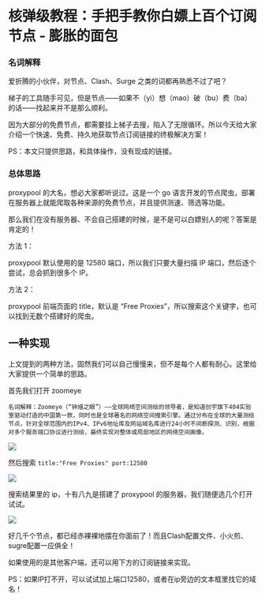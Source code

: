 # 核弹级教程：手把手教你白嫖上百个订阅节点 - 膨胀的面包
### 名词解释

爱折腾的小伙伴，对节点、Clash、Surge 之类的词都再熟悉不过了吧？

梯子的工具随手可见，但是节点——如果不（yi）想（mao）破（bu）费（ba）的话——找起来并不是那么顺利。

因为大部分的免费节点，都需要挂上梯子去搜，陷入了无限循环。所以今天给大家介绍一个快速、免费、持久地获取节点订阅链接的终极解决方案！

PS：本文只提供思路，和具体操作，没有现成的链接。

### 总体思路

proxypool 的大名，想必大家都听说过。这是一个 go 语言开发的节点爬虫，部署在服务器上就能爬取各种来源的免费节点，并且提供测速、筛选等功能。

那么我们在没有服务器、不会自己搭建的时候，是不是可以白嫖别人的呢？答案是肯定的！

方法 1：

proxypool 默认使用的是 12580 端口，所以我们只要大量扫描 IP 端口，然后逐个尝试，总会抓到很多个 IP。

方法 2：

proxypool 前端页面的 title，默认是 “Free Proxies”，所以搜索这个关键字，也可以找到无数个搭建好的爬虫。

一种实现
----

上文提到的两种方法，固然我们可以自己慢慢来，但不是每个人都有耐心。这里给大家提供一个简单的思路。

首先我们打开 zoomeye

```
名词解释：Zoomeye（“钟馗之眼”）——全球网络空间测绘的领导者，是知道创宇旗下404实验室驱动打造的中国第一款，同时也是全球著名的网络空间搜索引擎。通过分布在全球的大量测绘节点，针对全球范围内的IPv4、IPv6地址库及网站域名库进行24小时不间断探测、识别，根据对多个服务端口协议进行测绘，最终实现对整体或局部地区的网络空间画像。
```

[![](https://cdn.wangtwothree.com/imgur/fV8GvTN.jpg)
](https://cdn.wangtwothree.com/imgur/fV8GvTN.jpg "新窗口打开查看大图")

然后搜索 `title:"Free Proxies" port:12580`

[![](https://cdn.wangtwothree.com/imgur/wjyGf1u.png)
](https://cdn.wangtwothree.com/imgur/wjyGf1u.png "新窗口打开查看大图")

搜索结果里的 ip，十有八九是搭建了 proxypool 的服务器，我们随便选几个打开试试。

[![](https://cdn.wangtwothree.com/imgur/qTwCDgv.png)
](https://cdn.wangtwothree.com/imgur/qTwCDgv.png "新窗口打开查看大图")

好几千个节点，都已经赤裸裸地摆在你面前了！而且Clash配置文件、小火煎、sugre配置一应俱全！

如果使用的是其他客户端，还可以用下方的订阅链接来实现。

PS：如果IP打不开，可以试试加上端口12580，或者在ip旁边的文本框里找它的域名！
